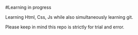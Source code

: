 #Learning in progress

Learning Html, Css, Js while also simultaneously learning git.

Please keep in mind this repo is strictly for trial and error.